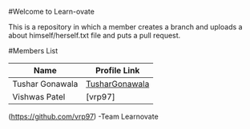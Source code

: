#Welcome to Learn-ovate

This is a repository in which a member creates a branch and uploads a about himself/herself.txt file and puts a pull request.

#Members List

Name 			        | 	Profile Link
--------------- 	| -------------
Tushar Gonawala		| [TusharGonawala](https://github.com/tushar8049)  
Vishwas Patel		|[vrp97]
(https://github.com/vrp97)
-Team Learnovate   
